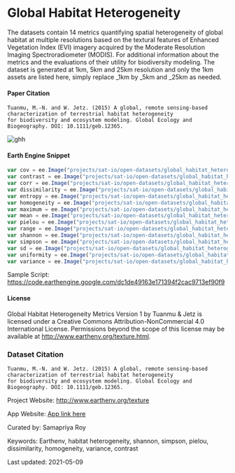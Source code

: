 # Global Habitat Heterogeneity

The datasets contain 14 metrics quantifying spatial heterogeneity of global habitat at multiple resolutions based on the textural features of Enhanced Vegetation Index (EVI) imagery acquired by the Moderate Resolution Imaging Spectroradiometer (MODIS). For additional information about the metrics and the evaluations of their utility for biodiversity modeling. The dataset is generated at 1km, 5km and 25km resolution and only the 1km assets are listed here, simply replace _1km by _5km and _25km as needed.

#### Paper Citation

```
Tuanmu, M.-N. and W. Jetz. (2015) A global, remote sensing-based characterization of terrestrial habitat heterogeneity
for biodiversity and ecosystem modeling. Global Ecology and Biogeography. DOI: 10.1111/geb.12365.
```

![ghh](https://user-images.githubusercontent.com/6677629/117577332-fcfa6b00-b0ae-11eb-9fd3-1f235aebb114.gif)

#### Earth Engine Snippet

```js
var cov = ee.Image("projects/sat-io/open-datasets/global_habitat_heterogeneity/coefficient_of_variation_1km");
var contrast = ee.Image("projects/sat-io/open-datasets/global_habitat_heterogeneity/contrast_1km");
var corr = ee.Image("projects/sat-io/open-datasets/global_habitat_heterogeneity/correlation_1km");
var dissimilarity = ee.Image("projects/sat-io/open-datasets/global_habitat_heterogeneity/dissimilarity_1km");
var entropy = ee.Image("projects/sat-io/open-datasets/global_habitat_heterogeneity/entropy_1km");
var homogeneity = ee.Image("projects/sat-io/open-datasets/global_habitat_heterogeneity/homogeneity_1km");
var maximum = ee.Image("projects/sat-io/open-datasets/global_habitat_heterogeneity/maximum_1km");
var mean = ee.Image("projects/sat-io/open-datasets/global_habitat_heterogeneity/mean_1km");
var pielou = ee.Image("projects/sat-io/open-datasets/global_habitat_heterogeneity/pielou_1km");
var range = ee.Image("projects/sat-io/open-datasets/global_habitat_heterogeneity/range_1km");
var shannon = ee.Image("projects/sat-io/open-datasets/global_habitat_heterogeneity/shannon_1km");
var simpson = ee.Image("projects/sat-io/open-datasets/global_habitat_heterogeneity/simpson_1km");
var sd = ee.Image("projects/sat-io/open-datasets/global_habitat_heterogeneity/standard_deviation_1km");
var uniformity = ee.Image("projects/sat-io/open-datasets/global_habitat_heterogeneity/uniformity_1km");
var variance = ee.Image("projects/sat-io/open-datasets/global_habitat_heterogeneity/variance_1km");
```

Sample Script: https://code.earthengine.google.com/dc1de49163e171394f2cac9713ef90f9


#### License
Global Habitat Heterogeneity Metrics Version 1 by Tuanmu & Jetz is licensed under a Creative Commons Attribution-NonCommercial 4.0 International License.
Permissions beyond the scope of this license may be available at http://www.earthenv.org/texture.html.

### Dataset Citation

```
Tuanmu, M.-N. and W. Jetz. (2015) A global, remote sensing-based characterization of terrestrial habitat heterogeneity
for biodiversity and ecosystem modeling. Global Ecology and Biogeography. DOI: 10.1111/geb.12365.
```

Project Website: http://www.earthenv.org/texture

App Website: [App link here](https://earthenv-dot-map-of-life.appspot.com/3/-36.607/39.842?collections=texture&layers=range1km)

Curated by: Samapriya Roy

Keywords: Earthenv, habitat heterogeneity, shannon, simpson, pielou, dissimilarity, homogeneity, variance, contrast

Last updated: 2021-05-09
